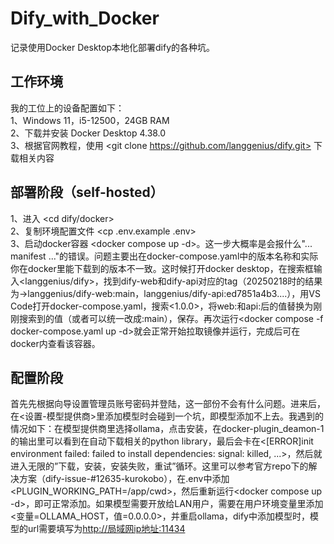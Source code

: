 # Dify_with_Docker
记录使用Docker Desktop本地化部署dify的各种坑。

## 工作环境
我的工位上的设备配置如下：  
1、Windows 11，i5-12500，24GB RAM  
2、下载并安装 Docker Desktop 4.38.0  
3、根据官网教程，使用 <git clone https://github.com/langgenius/dify.git> 下载相关内容  

## 部署阶段（self-hosted）
1、进入 <cd dify/docker>  
2、复制环境配置文件 <cp .env.example .env>  
3、启动docker容器 <docker compose up -d>。这一步大概率是会报什么"... manifest ..."的错误。问题主要出在docker-compose.yaml中的版本名称和实际你在docker里能下载到的版本不一致。这时候打开docker desktop，在搜索框输入<langgenius/dify>，找到dify-web和dify-api对应的tag（20250218时的结果为->langgenius/dify-web:main，langgenius/dify-api:ed7851a4b3....），用VS Code打开docker-compose.yaml，搜索<1.0.0>，将web:和api:后的值替换为刚刚搜索到的值（或者可以统一改成:main），保存。再次运行<docker compose -f docker-compose.yaml up -d>就会正常开始拉取镜像并运行，完成后可在docker内查看该容器。  

## 配置阶段
首先先根据向导设置管理员账号密码并登陆，这一部份不会有什么问题。进来后，在<设置-模型提供商>里添加模型时会碰到一个坑，即模型添加不上去。我遇到的情况如下：在模型提供商里选择ollama，点击安装，在docker-plugin_deamon-1的输出里可以看到在自动下载相关的python library，最后会卡在<[ERROR]init environment failed: failed to install dependencies: signal: killed, ...>，然后就进入无限的”下载，安装，安装失败，重试”循环。这里可以参考官方repo下的解决方案（dify-issue-#12635-kurokobo），在.env中添加<PLUGIN_WORKING_PATH=/app/cwd>，然后重新运行<docker compose up -d>，即可正常添加。如果模型需要开放给LAN用户，需要在用户环境变量里添加<变量=OLLAMA_HOST，值=0.0.0.0>，并重启ollama，dify中添加模型时，模型的url需要填写为<http://局域网ip地址:11434>
